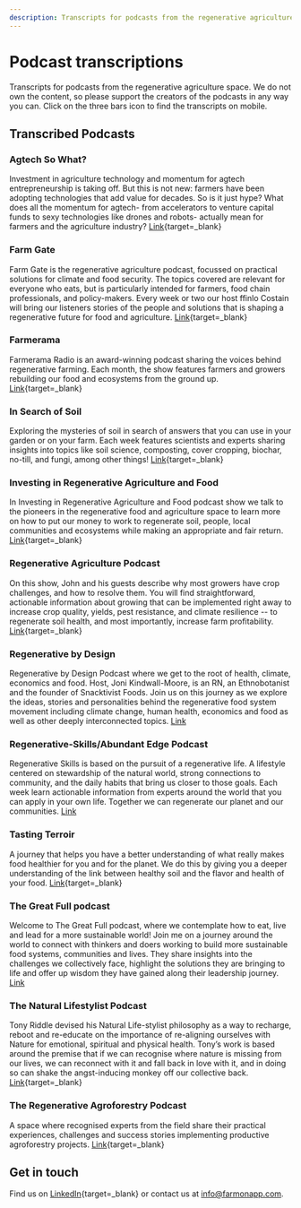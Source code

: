 ```yaml
--- 
description: Transcripts for podcasts from the regenerative agriculture space. Search and find episodes and timestamps.
---
```


# Podcast transcriptions
Transcripts for podcasts from the regenerative agriculture space. We do not own the content, so please support the creators of the podcasts in any way you can. Click on the three bars icon to find the transcripts on mobile.

## Transcribed Podcasts

### Agtech So What?
Investment in agriculture technology and momentum for agtech entrepreneurship is taking off. But this is not new: farmers have been adopting technologies that add value for decades. So is it just hype? What does all the momentum for agtech- from accelerators to venture capital funds to sexy technologies like drones and robots- actually mean for farmers and the agriculture industry?
[Link](https://www.agtechsowhat.com/){target=_blank}

### Farm Gate
Farm Gate is the regenerative agriculture podcast, focussed on practical solutions for climate and food security. The topics covered are relevant for everyone who eats, but is particularly intended for farmers, food chain professionals, and policy-makers. Every week or two our host ffinlo Costain will bring our listeners stories of the people and solutions that is shaping a regenerative future for food and agriculture.
[Link](https://www.faifarms.com/podcasts/){target=_blank}

### Farmerama 
Farmerama Radio is an award-winning podcast sharing the voices behind regenerative farming. Each month, the show features farmers and growers rebuilding our food and ecosystems from the ground up. 
[Link](https://farmerama.co){target=_blank}

### In Search of Soil
Exploring the mysteries of soil in search of answers that you can use in your garden or on your farm.
Each week features scientists and experts sharing insights into topics like soil science, composting, cover cropping, biochar, no-till, and fungi, among other things!
[Link](https://insearchofsoil.libsyn.com/){target=_blank}

### Investing in Regenerative Agriculture and Food
In Investing in Regenerative Agriculture and Food podcast show we talk to the pioneers in the regenerative food and agriculture space to learn more on how to put our money to work to regenerate soil, people, local communities and ecosystems while making an appropriate and fair return.
[Link](https://investinginregenerativeagriculture.com/){target=_blank}

### Regenerative Agriculture Podcast 
On this show, John and his guests describe why most growers have crop challenges, and how to resolve them. You will find straightforward, actionable information about growing that can be implemented right away to increase crop quality, yields, pest resistance, and climate resilience -- to regenerate soil health, and most importantly, increase farm profitability.
[Link](https://regenerativeagriculturepodcast.com){target=_blank}

### Regenerative by Design
Regenerative by Design Podcast where we get to the root of health, climate, economics and food.  Host, Joni Kindwall-Moore, is an RN, an Ethnobotanist and the founder of Snacktivist Foods. Join us on this journey as we explore the ideas, stories and personalities behind the regenerative food system movement including climate change, human health, economics and food as well as other deeply interconnected topics.
[Link](https://feeds.transistor.fm/regenerative-by-design)

### Regenerative-Skills/Abundant Edge Podcast
Regenerative Skills is based on the pursuit of a regenerative life. A lifestyle centered on stewardship of the natural world, strong connections to community, and the daily habits that bring us closer to those goals. Each week learn actionable information from experts around the world that you can apply in your own life. Together we can regenerate our planet and our communities.
[Link](https://podcasts.apple.com/us/podcast/regenerative-skills/id1199230234)

### Tasting Terroir
A journey that helps you have a better understanding of what really makes food healthier for you and for the planet. We do this by giving you a deeper understanding of the link between healthy soil and the flavor and health of your food.
[Link](https://podvine.com/podcast/tasting-terroir){target=_blank}

### The Great Full podcast
Welcome to The Great Full podcast, where we contemplate how to eat, live and lead for a more sustainable world!
Join me on a journey around the world to connect with thinkers and doers working to build more sustainable food systems, communities and lives. They share insights into the challenges we collectively face, highlight the solutions they are bringing to life and offer up wisdom they have gained along their leadership journey.
[Link](https://www.thegreatfull.com/podcast)

### The Natural Lifestylist Podcast
Tony Riddle devised his Natural Life-stylist philosophy as a way to recharge, reboot and re-educate on the importance of re-aligning ourselves with Nature for emotional, spiritual and physical health. Tony’s work is based around the premise that if we can recognise where nature is missing from our lives, we can reconnect with it and fall back in love with it, and in doing so can shake the angst-inducing monkey off our collective back.
[Link](https://podcasts.apple.com/gb/podcast/the-natural-lifestylist-podcast/id1480720354){target=_blank}

### The Regenerative Agroforestry Podcast
A space where recognised experts from the field share their practical experiences, challenges and success stories  implementing productive agroforestry projects.
[Link](https://www.regenerativeagroforestry.org/){target=_blank}

## Get in touch
Find us on [LinkedIn](https://www.linkedin.com/company/farm-on/){target=_blank} or contact us at [info@farmonapp.com](mailto:info@farmonapp.com).
